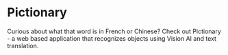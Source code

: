 # Pictionary

Curious about what that word is in French or Chinese? Check out Pictionary - a web based application that recognizes objects using Vision AI and text translation. 
